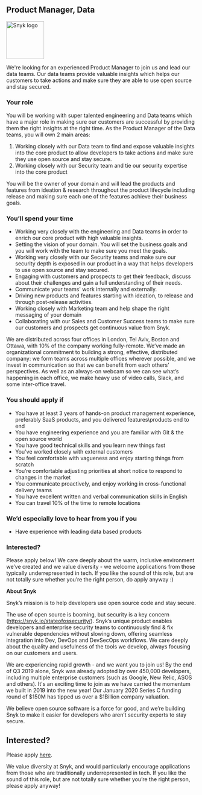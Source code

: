 Product Manager, Data
---

<img src="https://res.cloudinary.com/snyk/image/upload/v1537345894/press-kit/brand/logo-black.png" width="100" alt="Snyk logo" />

<p>We're looking for an experienced Product Manager to join us and lead our data teams. Our data teams provide valuable insights which helps our customers to take actions and make sure they are able to use open source and stay secured.</p>
<h3>Your role</h3>
<p>You will be working with super talented engineering and Data teams which have a major role in making sure our customers are successful by providing them the right insights at the right time. As the Product Manager of the Data teams, you will own 2 main areas:</p>
<ol>
<li>Working closely with our Data team to find and expose valuable insights into the core product to allow developers to take actions and make sure they use open source and stay secure.</li>
<li>Working closely with our Security team and tie our security expertise into the core product</li>
</ol>
<p>You will be the owner of your domain and will lead the products and features from ideation &amp; research throughout the product lifecycle including release and making sure each one of the features achieve their business goals.</p>
<h3>You’ll spend your time</h3>
<ul>
<li>Working very closely with the engineering and Data teams in order to enrich our core product with high valuable insights.</li>
<li>Setting the vision of your domain. You will set the business goals and you will work with the team to make sure you meet the goals.</li>
<li>Working very closely with our Security teams and make sure our security depth is exposed in our product in a way that helps developers to use open source and stay secured.</li>
<li>Engaging with customers and prospects to get their feedback, discuss about their challenges and gain a full understanding of their needs.</li>
<li>Communicate your teams' work internally and externally.</li>
<li>Driving new products and features starting with ideation, to release and through post-release activities.</li>
<li>Working closely with Marketing team and help shape the right messaging of your domain</li>
<li>Collaborating with our Sales and Customer Success teams to make sure our customers and prospects get continuous value from Snyk.</li>
</ul>
<p>We are distributed across four offices in London, Tel Aviv, Boston and Ottawa, with 10% of the company working fully-remote. We’ve made an organizational commitment to building a strong, effective, distributed company: we form teams across multiple offices wherever possible, and we invest in communication so that we can benefit from each others’ perspectives. As well as an always-on webcam so we can see what’s happening in each office, we make heavy use of video calls, Slack, and some inter-office travel.</p>
<h3>You should apply if</h3>
<ul>
<li>You have at least 3 years of hands-on product management experience, preferably SaaS products, and you delivered features\products end to end</li>
<li>You have engineering experience and you are familiar with Git &amp; the open source world</li>
<li>You have good technical skills and you learn new things fast</li>
<li>You've worked closely with external customers</li>
<li>You feel comfortable with vagueness and enjoy starting things from scratch</li>
<li>You’re comfortable adjusting priorities at short notice to respond to changes in the market</li>
<li>You communicate proactively, and enjoy working in cross-functional delivery teams</li>
<li>You have excellent written and verbal communication skills in English</li>
<li>You can travel 10% of the time to remote locations</li>
</ul>
<h3>We’d especially love to hear from you if you</h3>
<ul>
<li>Have experience with leading data based products</li>
</ul>
<h3>Interested?</h3>
<p>Please apply below! We care deeply about the warm, inclusive environment we’ve created and we value diversity - we welcome applications from those typically underrepresented in tech. If you like the sound of this role, but are not totally sure whether you’re the right person, do apply anyway :)</p>
<p><strong>About Snyk</strong></p>
<p>Snyk’s mission is to help developers use open source code and stay secure.</p>
<p>The use of open source is booming, but security is a key concern (<a href="https://snyk.io/stateofossecurity/">https://snyk.io/stateofossecurity/</a>). Snyk’s unique product enables developers and enterprise security teams to continuously find &amp; fix vulnerable dependencies without slowing down, offering seamless integration into Dev, DevOps and DevSecOps workflows. We care deeply about the quality and usefulness of the tools we develop, always focusing on our customers and users.</p>
<p>We are experiencing rapid growth - and we want you to join us! By the end of Q3 2019 alone, Snyk was already adopted by over 450,000 developers, including multiple enterprise customers (such as Google, New Relic, ASOS and others). It's an exciting time to join as we have carried the momentum we built in 2019 into the new year! Our January 2020 Series C funding round of $150M has tipped us over a $1Billion company valuation.</p>
<p>We believe open source software is a force for good, and we’re building Snyk to make it easier for developers who aren’t security experts to stay secure.</p>

Interested?
---

Please apply [here](https://boards.greenhouse.io/snyk/jobs/4638387002#app).

We value diversity at Snyk, and would particularly encourage applications from those who are traditionally underrepresented in tech.
If you like the sound of this role, but are not totally sure whether you’re the right person, please apply anyway!
